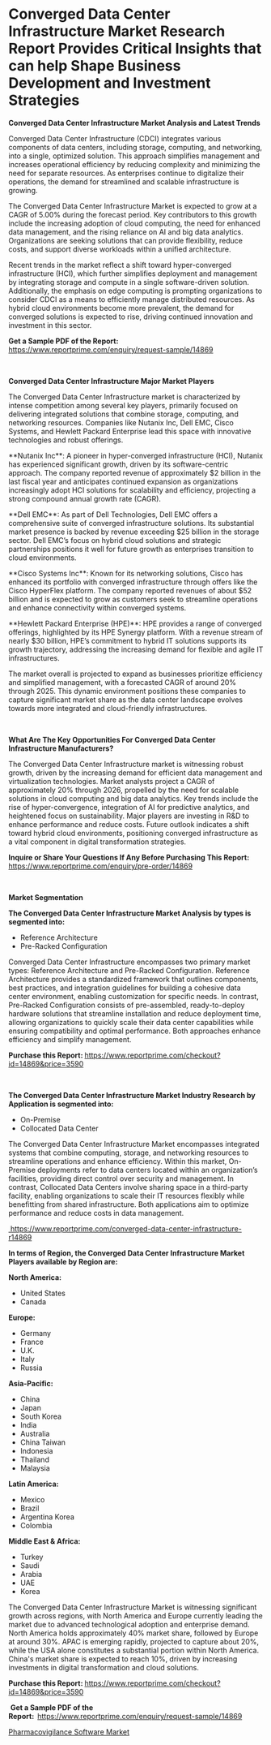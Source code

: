<p><h1>Converged Data Center Infrastructure Market Research Report Provides Critical Insights that can help Shape Business Development and Investment Strategies</h1></p><p><strong>Converged Data Center Infrastructure Market Analysis and Latest Trends</strong></p>
<p><p>Converged Data Center Infrastructure (CDCI) integrates various components of data centers, including storage, computing, and networking, into a single, optimized solution. This approach simplifies management and increases operational efficiency by reducing complexity and minimizing the need for separate resources. As enterprises continue to digitalize their operations, the demand for streamlined and scalable infrastructure is growing.</p><p>The Converged Data Center Infrastructure Market is expected to grow at a CAGR of 5.00% during the forecast period. Key contributors to this growth include the increasing adoption of cloud computing, the need for enhanced data management, and the rising reliance on AI and big data analytics. Organizations are seeking solutions that can provide flexibility, reduce costs, and support diverse workloads within a unified architecture.</p><p>Recent trends in the market reflect a shift toward hyper-converged infrastructure (HCI), which further simplifies deployment and management by integrating storage and compute in a single software-driven solution. Additionally, the emphasis on edge computing is prompting organizations to consider CDCI as a means to efficiently manage distributed resources. As hybrid cloud environments become more prevalent, the demand for converged solutions is expected to rise, driving continued innovation and investment in this sector.</p></p>
<p><strong>Get a Sample PDF of the Report:&nbsp;</strong> <a href="https://www.reportprime.com/enquiry/request-sample/14869?utm_campaign=3190&utm_medium=2&utm_source=Github&utm_content=ia&utm_term=20032025&utm_id=converged-data-center-infrastructure">https://www.reportprime.com/enquiry/request-sample/14869</a></p>
<p>&nbsp;</p>
<p><strong>Converged Data Center Infrastructure Major Market Players</strong></p>
<p><p>The Converged Data Center Infrastructure market is characterized by intense competition among several key players, primarily focused on delivering integrated solutions that combine storage, computing, and networking resources. Companies like Nutanix Inc, Dell EMC, Cisco Systems, and Hewlett Packard Enterprise lead this space with innovative technologies and robust offerings.</p><p>**Nutanix Inc**: A pioneer in hyper-converged infrastructure (HCI), Nutanix has experienced significant growth, driven by its software-centric approach. The company reported revenue of approximately $2 billion in the last fiscal year and anticipates continued expansion as organizations increasingly adopt HCI solutions for scalability and efficiency, projecting a strong compound annual growth rate (CAGR).</p><p>**Dell EMC**: As part of Dell Technologies, Dell EMC offers a comprehensive suite of converged infrastructure solutions. Its substantial market presence is backed by revenue exceeding $25 billion in the storage sector. Dell EMC’s focus on hybrid cloud solutions and strategic partnerships positions it well for future growth as enterprises transition to cloud environments.</p><p>**Cisco Systems Inc**: Known for its networking solutions, Cisco has enhanced its portfolio with converged infrastructure through offers like the Cisco HyperFlex platform. The company reported revenues of about $52 billion and is expected to grow as customers seek to streamline operations and enhance connectivity within converged systems.</p><p>**Hewlett Packard Enterprise (HPE)**: HPE provides a range of converged offerings, highlighted by its HPE Synergy platform. With a revenue stream of nearly $30 billion, HPE’s commitment to hybrid IT solutions supports its growth trajectory, addressing the increasing demand for flexible and agile IT infrastructures.</p><p>The market overall is projected to expand as businesses prioritize efficiency and simplified management, with a forecasted CAGR of around 20% through 2025. This dynamic environment positions these companies to capture significant market share as the data center landscape evolves towards more integrated and cloud-friendly infrastructures.</p></p>
<p>&nbsp;</p>
<p><strong>What Are The Key Opportunities For Converged Data Center Infrastructure Manufacturers?</strong></p>
<p><p>The Converged Data Center Infrastructure market is witnessing robust growth, driven by the increasing demand for efficient data management and virtualization technologies. Market analysts project a CAGR of approximately 20% through 2026, propelled by the need for scalable solutions in cloud computing and big data analytics. Key trends include the rise of hyper-convergence, integration of AI for predictive analytics, and heightened focus on sustainability. Major players are investing in R&D to enhance performance and reduce costs. Future outlook indicates a shift toward hybrid cloud environments, positioning converged infrastructure as a vital component in digital transformation strategies.</p></p>
<p><strong>Inquire or Share Your Questions If Any Before Purchasing This Report:</strong> <a href="https://www.reportprime.com/enquiry/pre-order/14869?utm_campaign=3190&utm_medium=2&utm_source=Github&utm_content=ia&utm_term=20032025&utm_id=converged-data-center-infrastructure">https://www.reportprime.com/enquiry/pre-order/14869</a></p>
<p>&nbsp;</p>
<p><strong>Market Segmentation</strong></p>
<p><strong>The Converged Data Center Infrastructure Market Analysis by types is segmented into:</strong></p>
<p><ul><li>Reference Architecture</li><li>Pre-Racked Configuration</li></ul></p>
<p><p>Converged Data Center Infrastructure encompasses two primary market types: Reference Architecture and Pre-Racked Configuration. Reference Architecture provides a standardized framework that outlines components, best practices, and integration guidelines for building a cohesive data center environment, enabling customization for specific needs. In contrast, Pre-Racked Configuration consists of pre-assembled, ready-to-deploy hardware solutions that streamline installation and reduce deployment time, allowing organizations to quickly scale their data center capabilities while ensuring compatibility and optimal performance. Both approaches enhance efficiency and simplify management.</p></p>
<p><strong>Purchase this Report:&nbsp;</strong><a href="https://www.reportprime.com/checkout?id=14869&price=3590&utm_campaign=3190&utm_medium=2&utm_source=Github&utm_content=ia&utm_term=20032025&utm_id=converged-data-center-infrastructure">https://www.reportprime.com/checkout?id=14869&price=3590</a></p>
<p>&nbsp;</p>
<p><strong>The Converged Data Center Infrastructure Market Industry Research by Application is segmented into:</strong></p>
<p><ul><li>On-Premise</li><li>Collocated Data Center</li></ul></p>
<p><p>The Converged Data Center Infrastructure Market encompasses integrated systems that combine computing, storage, and networking resources to streamline operations and enhance efficiency. Within this market, On-Premise deployments refer to data centers located within an organization’s facilities, providing direct control over security and management. In contrast, Collocated Data Centers involve sharing space in a third-party facility, enabling organizations to scale their IT resources flexibly while benefitting from shared infrastructure. Both applications aim to optimize performance and reduce costs in data management.</p></p>
<p><a href="https://www.reportprime.com/converged-data-center-infrastructure-r14869?utm_campaign=3190&utm_medium=2&utm_source=Github&utm_content=ia&utm_term=20032025&utm_id=converged-data-center-infrastructure">&nbsp;https://www.reportprime.com/converged-data-center-infrastructure-r14869</a></p>
<p><strong>In terms of Region, the Converged Data Center Infrastructure Market Players available by Region are:</strong></p>
<p>
    <p> <strong> North America: </strong>
        <ul>
            <li>United States</li>
            <li>Canada</li>
        </ul>
        </p> 
    <p> <strong> Europe: </strong>
        <ul>
            <li>Germany</li>
            <li>France</li>
            <li>U.K.</li>
            <li>Italy</li>
            <li>Russia</li>
        </ul>
        </p> 
    <p> <strong> Asia-Pacific: </strong>
        <ul>
            <li>China</li>
            <li>Japan</li>
            <li>South Korea</li>
            <li>India</li>
            <li>Australia</li>
            <li>China Taiwan</li>
            <li>Indonesia</li>
            <li>Thailand</li>
            <li>Malaysia</li>
        </ul>
        </p> 
    <p> <strong> Latin America: </strong>
        <ul>
            <li>Mexico</li>
            <li>Brazil</li>
            <li>Argentina Korea</li>
            <li>Colombia</li>
        </ul>
        </p> 
    <p> <strong> Middle East & Africa: </strong>
        <ul>
            <li>Turkey</li>
            <li>Saudi</li>
            <li>Arabia</li>
            <li>UAE</li>
            <li>Korea</li>
        </ul>
    </p>
    </p>
<p><p>The Converged Data Center Infrastructure Market is witnessing significant growth across regions, with North America and Europe currently leading the market due to advanced technological adoption and enterprise demand. North America holds approximately 40% market share, followed by Europe at around 30%. APAC is emerging rapidly, projected to capture about 20%, while the USA alone constitutes a substantial portion within North America. China's market share is expected to reach 10%, driven by increasing investments in digital transformation and cloud solutions.</p></p>
<p><strong>Purchase this Report: </strong><a href="https://www.reportprime.com/checkout?id=14869&price=3590&utm_campaign=3190&utm_medium=2&utm_source=Github&utm_content=ia&utm_term=20032025&utm_id=converged-data-center-infrastructure">https://www.reportprime.com/checkout?id=14869&price=3590</a></p>
<p>&nbsp;<strong>Get a Sample PDF of the Report:&nbsp;&nbsp;</strong><a href="https://www.reportprime.com/enquiry/request-sample/14869?utm_campaign=3190&utm_medium=2&utm_source=Github&utm_content=ia&utm_term=20032025&utm_id=converged-data-center-infrastructure">https://www.reportprime.com/enquiry/request-sample/14869</a></p>
<p><strong></strong></p>
<p><p><a href="https://github.com/hunanuzmez/Market-Research-Report-List-1/blob/main/pharmacovigilance-software-market.md?utm_campaign=3190&utm_medium=2&utm_source=Github&utm_content=ia&utm_term=20032025&utm_id=converged-data-center-infrastructure">Pharmacovigilance Software Market</a></p></p>